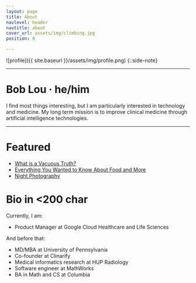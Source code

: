```yaml
---
layout: page
title: About
navlevel: header
navtitle: about
cover_url: assets/img/climbing.jpg
position: 0

---
```

![profile]({{ site.baseurl }}/assets/img/profile.png)
{:.side-note}

***

# Bob Lou · he/him
I find most things interesting, but I am particularly interested in technology and medicine. My long term mission is to improve clinical medicine through artificial intelligence technologies.

***

# Featured
- [What is a Vacuous Truth?](/2019/11/20/vacuous-truth.html)
- [Everything You Wanted to Know About Food and More](/assets/docs/food.html)
- [Night Photography](/fun/photography/nighttime.html)

# Bio in <200 char
Currently, I am:
- Product Manager at Google Cloud Healthcare and Life Sciences

And before that:
- MD/MBA at University of Pennsylvania
- Co-founder at Clinarify
- Medical informatics research at HUP Radiology
- Software engineer at MathWorks
- BA in Math and CS at Columbia